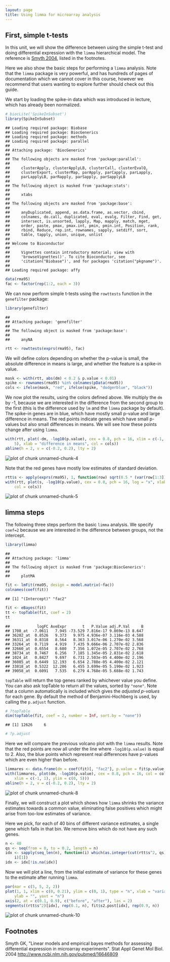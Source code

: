 ```yaml
---
layout: page
title: Using limma for microarray analysis
---
```





## First, simple t-tests

In this unit, we will show the difference between using the simple t-test and doing differential expression with the `limma` hierarchical model. The reference is [Smyth 2004](#foot), listed in the footnotes.

Here we also show the basic steps for performing a `limma` analysis. Note that the `limma` package is very powerful, and has hundreds of pages of documentation which we cannot cover in this course, however we recommend that users wanting to explore further should check out this guide.

We start by loading the spike-in data which was introduced in lecture, which has already been normalized.


```r
# biocLite('SpikeInSubset')
library(SpikeInSubset)
```

```
## Loading required package: Biobase
## Loading required package: BiocGenerics
## Loading required package: methods
## Loading required package: parallel
## 
## Attaching package: 'BiocGenerics'
## 
## The following objects are masked from 'package:parallel':
## 
##     clusterApply, clusterApplyLB, clusterCall, clusterEvalQ,
##     clusterExport, clusterMap, parApply, parCapply, parLapply,
##     parLapplyLB, parRapply, parSapply, parSapplyLB
## 
## The following object is masked from 'package:stats':
## 
##     xtabs
## 
## The following objects are masked from 'package:base':
## 
##     anyDuplicated, append, as.data.frame, as.vector, cbind,
##     colnames, do.call, duplicated, eval, evalq, Filter, Find, get,
##     intersect, is.unsorted, lapply, Map, mapply, match, mget,
##     order, paste, pmax, pmax.int, pmin, pmin.int, Position, rank,
##     rbind, Reduce, rep.int, rownames, sapply, setdiff, sort,
##     table, tapply, union, unique, unlist
## 
## Welcome to Bioconductor
## 
##     Vignettes contain introductory material; view with
##     'browseVignettes()'. To cite Bioconductor, see
##     'citation("Biobase")', and for packages 'citation("pkgname")'.
## 
## Loading required package: affy
```

```r
data(rma95)
fac <- factor(rep(1:2, each = 3))
```


We can now perform simple t-tests using the `rowttests` function in the `genefilter` package:


```r
library(genefilter)
```

```
## 
## Attaching package: 'genefilter'
## 
## The following object is masked from 'package:base':
## 
##     anyNA
```

```r
rtt <- rowttests(exprs(rma95), fac)
```


We will define colors depending on whether the p-value is small, the absolute difference in means is large, and whether the feature is a spike-in value.


```r
mask <- with(rtt, abs(dm) < 0.2 & p.value < 0.01)
spike <- rownames(rma95) %in% colnames(pData(rma95))
cols <- ifelse(mask, "red", ifelse(spike, "dodgerblue", "black"))
```


We now plot the results, using the colors defined above. We multiply the `dm` by -1, because we are interested in the difference from the second group to the first (this is the difference used by `lm` and the `limma` package by default). The spike-in genes are in blue, which have mostly small p-value and large difference in means. The red points indicate genes which have small p-values but also small differences in means. We will see how these points change after using `limma`.


```r
with(rtt, plot(-dm, -log10(p.value), cex = 0.8, pch = 16, xlim = c(-1, 1), ylim = c(0, 
    5), xlab = "difference in means", col = cols))
abline(h = 2, v = c(-0.2, 0.2), lty = 2)
```

![plot of chunk unnamed-chunk-4](figure/using_limma-unnamed-chunk-4.png) 


Note that the red genes have mostly low estimates of standard deviation.


```r
rtt$s <- apply(exprs(rma95), 1, function(row) sqrt(0.5 * (var(row[1:3]) + var(row[4:6]))))
with(rtt, plot(s, -log10(p.value), cex = 0.8, pch = 16, log = "x", xlab = "estimate of standard deviation", 
    col = cols))
```

![plot of chunk unnamed-chunk-5](figure/using_limma-unnamed-chunk-5.png) 


## limma steps

The following three steps perform the basic `limma` analysis. We specify `coef=2` because we are interested in the difference between groups, not the intercept.


```r
library(limma)
```

```
## 
## Attaching package: 'limma'
## 
## The following object is masked from 'package:BiocGenerics':
## 
##     plotMA
```

```r
fit <- lmFit(rma95, design = model.matrix(~fac))
colnames(coef(fit))
```

```
## [1] "(Intercept)" "fac2"
```

```r
fit <- eBayes(fit)
tt <- topTable(fit, coef = 2)
tt
```

```
##            logFC AveExpr       t   P.Value adj.P.Val     B
## 1708_at  -7.0611   7.945 -73.529 7.816e-17 9.869e-13 8.647
## 36202_at  0.8526   9.373   9.975 4.936e-07 3.116e-03 4.588
## 36311_at  0.8318   8.564   8.363 3.017e-06 1.270e-02 3.568
## 33264_at  0.7119   4.919   7.435 9.666e-06 2.707e-02 2.836
## 32660_at  0.6554   8.680   7.356 1.072e-05 2.707e-02 2.768
## 38734_at  0.7467   6.256   7.185 1.345e-05 2.831e-02 2.618
## 1024_at   0.8427   9.697   6.731 2.503e-05 4.400e-02 2.196
## 36085_at  0.6449  12.193   6.654 2.788e-05 4.400e-02 2.121
## 33818_at  0.5322  12.286   6.455 3.699e-05 5.190e-02 1.923
## 39058_at  0.6091   7.535   6.279 4.768e-05 5.688e-02 1.743
```


`topTable` will return the top genes ranked by whichever value you define. You can also ask topTable to return all the values, sorted by `"none"`. Note that a column automatically is included which gives the *adjusted p-values* for each gene. By default the method of Benjamini-Hochberg is used, by calling the `p.adjust` function.


```r
# ?topTable
dim(topTable(fit, coef = 2, number = Inf, sort.by = "none"))
```

```
## [1] 12626     6
```

```r
# ?p.adjust
```


Here we will compare the previous volcano plot with the `limma` results. Note that the red points are now all under the line where `-log10(p.value)` is equal to 2. Also, the blue points which represent real differences have p-values which are even higher than before.


```r
limmares <- data.frame(dm = coef(fit)[, "fac2"], p.value = fit$p.value[, "fac2"])
with(limmares, plot(dm, -log10(p.value), cex = 0.8, pch = 16, col = cols, xlab = "difference in means", 
    xlim = c(-1, 1), ylim = c(0, 5)))
abline(h = 2, v = c(-0.2, 0.2), lty = 2)
```

![plot of chunk unnamed-chunk-8](figure/using_limma-unnamed-chunk-8.png) 


Finally, we will construct a plot which shows how `limma` shrinks the variance estimates towards a common value, eliminating false positives which might arise from too-low estimates of variance.

Here we pick, for each of 40 bins of different variance estimates, a single gene which falls in that bin. We remove bins which do not have any such genes.


```r
n <- 40
qs <- seq(from = 0, to = 0.2, length = n)
idx <- sapply(seq_len(n), function(i) which(as.integer(cut(rtt$s^2, qs)) == 
    i)[1])
idx <- idx[!is.na(idx)]
```


Now we will plot a line, from the initial estimate of variance for these genes to the estimate after running `limma`.


```r
par(mar = c(5, 5, 2, 2))
plot(1, 1, xlim = c(0, 0.21), ylim = c(0, 1), type = "n", xlab = "variance estimates", 
    ylab = "", yaxt = "n")
axis(2, at = c(0.1, 0.9), c("before", "after"), las = 2)
segments((rtt$s^2)[idx], rep(0.1, n), fit$s2.post[idx], rep(0.9, n))
```

![plot of chunk unnamed-chunk-10](figure/using_limma-unnamed-chunk-10.png) 




## Footnotes
<a name="foot"></a>

Smyth GK, "Linear models and empirical bayes methods for assessing differential expression in microarray experiments". Stat Appl Genet Mol Biol. 2004 <http://www.ncbi.nlm.nih.gov/pubmed/16646809>
